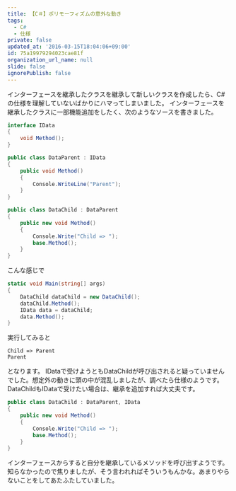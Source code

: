 ```yaml
---
title: 【C＃】ポリモーフィズムの意外な動き
tags:
  - C#
  - 仕様
private: false
updated_at: '2016-03-15T18:04:06+09:00'
id: 75a19979294023cae81f
organization_url_name: null
slide: false
ignorePublish: false
---
```


インターフェースを継承したクラスを継承して新しいクラスを作成したら、C#の仕様を理解していないばかりにハマってしまいました。
インターフェースを継承したクラスに一部機能追加をしたく、次のようなソースを書きました。

```csharp:IData.cs
interface IData
{
    void Method();
}
```

```csharp:DataParent.cs
public class DataParent : IData
{
    public void Method()
    {
        Console.WriteLine("Parent");
    }
}
```

```csharp:DataChild.cs
public class DataChild : DataParent
{
    public new void Method()
    {
        Console.Write("Child => ");
        base.Method();
    }
}
```

こんな感じで

```csharp:Program.cs
static void Main(string[] args)
{
    DataChild dataChild = new DataChild();
    dataChild.Method();
    IData data = dataChild;
    data.Method();
}
```

実行してみると

```
Child => Parent
Parent
```

となります。
IDataで受けようともDataChildが呼び出されると疑っていませんでした。想定外の動きに頭の中が混乱しましたが、調べたら仕様のようです。
DataChildもIDataで受けたい場合は、継承を追加すれば大丈夫です。

```csharp:DataChild.cs
public class DataChild : DataParent, IData
{
    public new void Method()
    {
        Console.Write("Child => ");
        base.Method();
    }
}
```

インターフェースからすると自分を継承しているメソッドを呼び出すようです。知らなかったので焦りましたが、そう言われればそういうもんかな。あまりやらないことをしてあたふたしていました。
